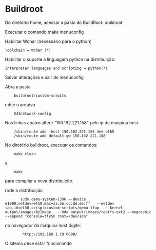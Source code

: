 # Buildroot
Do diretório home, acessar a pasta do BuildRoot: buildroot

Executar o comando 
    make menuconfig

Habilitar Wchar (necessário para o python)

    Toolchain → Wchar (*)

Habilitar o suporte a linguagem python na distribuição:

    Interpreter languages and scripting → python(*)

Salvar alterações e sair do menuconfig

Abra a pasta 

        buildroot/custom-scrpits
edite o arquivo 

        S41network-config
        
Nas linhas abaixo altere "150.162.221.158" pelo ip da maquina host

        /sbin/route add -host 150.162.221.158 dev eth0
        /sbin/route add default gw 150.162.221.158

No diretório buildroot, executar os comandos:


        make clean
e 

        make 
para compilar a nova distribuição.

rode a distribuição

           sudo qemu-system-i386 --device e1000,netdev=eth0,mac=aa:bb:cc:dd:ee:ff   --netdev tap,id=eth0,script=custom-scripts/qemu-ifup   --kernel output/images/bzImage   --hda output/images/rootfs.ext2 --nographic   --append "console=ttyS0 root=/dev/sda" 

no navegador da maquina host digite: 

            http://192.168.1.10:8080/
O sitema deve estar funcionando
